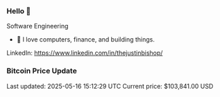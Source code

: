 ### Hello 🤙  

Software Engineering

- 🔭 I love computers, finance, and building things.
  
LinkedIn: https://www.linkedin.com/in/thejustinbishop/  











































































































































































### Bitcoin Price Update
Last updated: 2025-05-16 15:12:29 UTC
Current price: $103,841.00 USD
